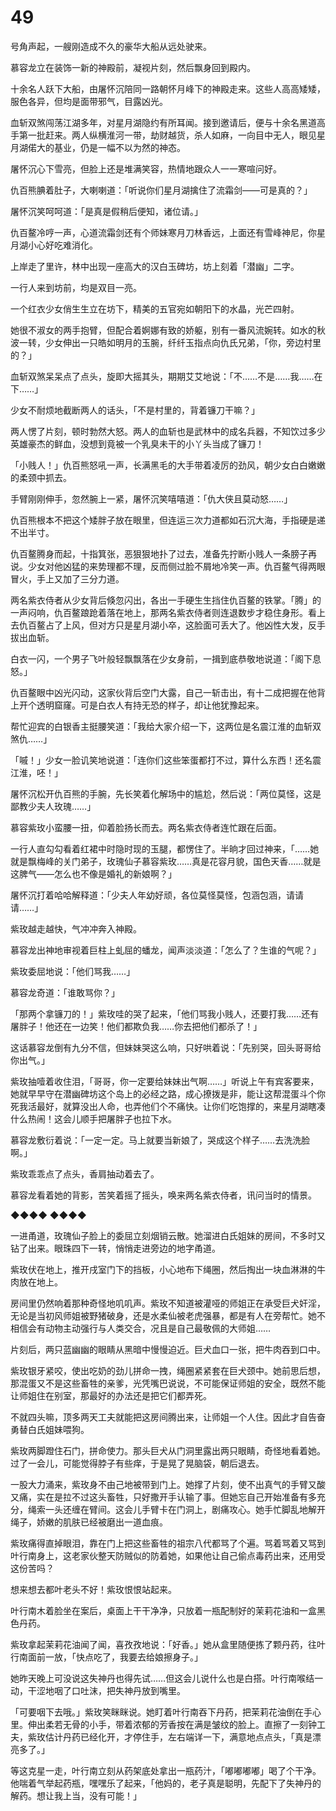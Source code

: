 # 49

号角声起，一艘刚造成不久的豪华大船从远处驶来。

慕容龙立在装饰一新的神殿前，凝视片刻，然后飘身回到殿内。

十余名人跃下大船，由屠怀沉陪同一路朝怀月峰下的神殿走来。这些人高高矮矮，服色各异，但均是面带邪气，目露凶光。

血斩双煞闯荡江湖多年，对星月湖隐约有所耳闻。接到邀请后，便与十余名黑道高手第一批赶来。两人纵横淮河一带，劫财越货，杀人如麻，一向目中无人，眼见星月湖偌大的基业，仍是一幅不以为然的神态。

屠怀沉心下雪亮，但脸上还是堆满笑容，热情地跟众人一一寒喧问好。

仇百熊腆着肚子，大喇喇道：「听说你们星月湖擒住了流霜剑——可是真的？」

屠怀沉笑呵呵道：「是真是假稍后便知，诸位请。」

仇百鳌冷哼一声，心道流霜剑还有个师妹寒月刀林香远，上面还有雪峰神尼，你星月湖小心好吃难消化。

上岸走了里许，林中出现一座高大的汉白玉碑坊，坊上刻着「潜幽」二字。

一行人来到坊前，均是双目一亮。

一个红衣少女俏生生立在坊下，精美的五官宛如朝阳下的水晶，光芒四射。

她很不淑女的两手抱臂，但配合着婀娜有致的娇躯，别有一番风流婉转。如水的秋波一转，少女伸出一只皓如明月的玉腕，纤纤玉指点向仇氏兄弟，「你，旁边村里的？」

血斩双煞呆呆点了点头，旋即大摇其头，期期艾艾地说：「不……不是……我……在下……」

少女不耐烦地截断两人的话头，「不是村里的，背着镰刀干嘛？」

两人愣了片刻，顿时勃然大怒。两人的血斩也是武林中的成名兵器，不知饮过多少英雄豪杰的鲜血，没想到竟被一个乳臭未干的小丫头当成了镰刀！

「小贱人！」仇百熊怒吼一声，长满黑毛的大手带着凌厉的劲风，朝少女白白嫩嫩的柔颈中抓去。

手臂刚刚伸手，忽然腕上一紧，屠怀沉笑嘻嘻道：「仇大侠且莫动怒……」

仇百熊根本不把这个矮胖子放在眼里，但连运三次力道都如石沉大海，手指硬是递不出半寸。

仇百鳌腾身而起，十指箕张，恶狠狠地扑了过去，准备先拧断小贱人一条膀子再说。少女对他凶猛的来势理都不理，反而侧过脸不屑地冷笑一声。仇百鳌气得两眼冒火，手上又加了三分力道。

两名紫衣侍者从少女背后倏忽闪出，各出一手硬生生挡住仇百鳌的铁掌。「腾」的一声闷响，仇百鳌踉跄着落在地上，那两名紫衣侍者则连退数步才稳住身形。看上去仇百鳌占了上风，但对方只是星月湖小卒，这脸面可丢大了。他凶性大发，反手拔出血斩。

白衣一闪，一个男子飞叶般轻飘飘落在少女身前，一揖到底恭敬地说道：「阁下息怒。」

仇百鳌眼中凶光闪动，这家伙背后空门大露，自己一斩击出，有十二成把握在他背上开个透明窟窿。可是白衣人有持无恐的样子，却让他犹豫起来。

帮忙迎宾的白银香主挺腰笑道：「我给大家介绍一下，这两位是名震江淮的血斩双煞仇……」

「嘁！」少女一脸讥笑地说道：「连你们这些笨蛋都打不过，算什么东西！还名震江淮，呸！」

屠怀沉松开仇百熊的手腕，先长笑着化解场中的尴尬，然后说：「两位莫怪，这是鄙教少夫人玫瑰……」

慕容紫玫小蛮腰一扭，仰着脸扬长而去。两名紫衣侍者连忙跟在后面。

一行人直勾勾看着红裙中时隐时现的玉腿，都愣住了。半晌才回过神来，「……她就是飘梅峰的关门弟子，玫瑰仙子慕容紫玫……真是花容月貌，国色天香……就是这脾气——怎么也不像是婚礼的新娘啊？」

屠怀沉打着哈哈解释道：「少夫人年幼好顽，各位莫怪莫怪，包涵包涵，请请请……」

紫玫越走越快，气冲冲奔入神殿。

慕容龙出神地审视着巨柱上虬屈的蟠龙，闻声淡淡道：「怎么了？生谁的气呢？」

紫玫委屈地说：「他们骂我……」

慕容龙奇道：「谁敢骂你？」

「那两个拿镰刀的！」紫玫哇的哭了起来，「他们骂我小贱人，还要打我……还有屠胖子！他还在一边笑！他们都欺负我……你去把他们都杀了！」

这话慕容龙倒有九分不信，但妹妹哭这么响，只好哄着说：「先别哭，回头哥哥给你出气。」

紫玫抽噎着收住泪，「哥哥，你一定要给妹妹出气啊……」听说上午有宾客要来，她就早早守在潜幽碑坊这个岛上的必经之路，成心撩拨是非，能让这帮混蛋斗个你死我活最好，就算没出人命，也弄他们个不痛快。让你们吃饱撑的，来星月湖瞎凑什么热闹！这会儿顺手把屠胖子也拉下水。

慕容龙敷衍着说：「一定一定。马上就要当新娘了，哭成这个样子……去洗洗脸啊。」

紫玫乖乖点了点头，香肩抽动着去了。

慕容龙看着她的背影，苦笑着摇了摇头，唤来两名紫衣侍者，讯问当时的情景。

◆◆◆◆ ◆◆◆◆

一进甬道，玫瑰仙子脸上的委屈立刻烟销云散。她溜进白氏姐妹的房间，不多时又钻了出来。眼珠四下一转，悄悄走进旁边的地字甬道。

紫玫伏在地上，推开戌室门下的挡板，小心地布下绳圈，然后掏出一块血淋淋的牛肉放在地上。

房间里仍然响着那种奇怪地叽叽声。紫玫不知道被灌哑的师姐正在承受巨犬奸淫，无论是当初风师姐被野猪破身，还是水柔仙被老虎强暴，都是有人在旁帮忙。她不相信会有动物主动强行与人类交合，况且是自己最敬佩的大师姐……

片刻后，两只蓝幽幽的眼睛从黑暗中慢慢迫近。巨犬血口一张，把牛肉吞到口中。

紫玫银牙紧咬，使出吃奶的劲儿拼命一拽，绳圈紧紧套在巨犬颈中。她前思后想，那混蛋又不是这些畜牲的亲爹，光凭嘴巴说说，不可能保证师姐的安全，既然不能让师姐住在别室，那最好的办法还是把它们都弄死。

不就四头嘛，顶多两天工夫就能把这房间腾出来，让师姐一个人住。因此才自告奋勇替白氏姐妹喂狗。

紫玫两脚蹬住石门，拼命使力。那头巨犬从门洞里露出两只眼睛，奇怪地看着她。过了一会儿，可能觉得脖子有些痒，于是晃了晃脑袋，朝后退去。

一股大力涌来，紫玫身不由己地被带到门上。她撑了片刻，使不出真气的手臂又酸又痛，实在是拉不过这头畜牲，只好撒开手认输了事。但她忘自己开始准备有多充分，绳索一头还缠在臂间。这会儿手臂卡在门洞上，剧痛攻心。她手忙脚乱地解开绳子，娇嫩的肌肤已经被磨出一道血痕。

紫玫痛得直掉眼泪，靠在门上把这些畜牲的祖宗八代都骂了个遍。骂着骂着又骂到叶行南身上，这老家伙整天防贼似的防着她，如果他让自己偷点毒药出来，还用受这份苦吗？

想来想去都叶老头不好！紫玫恨恨站起来。

叶行南木着脸坐在案后，桌面上干干净净，只放着一瓶配制好的茉莉花油和一盒黑色丹药。

紫玫拿起茉莉花油闻了闻，喜孜孜地说：「好香。」她从盒里随便拣了颗丹药，往叶行南面前一放，「快点吃了，我要去给娘擦身子。」

她昨天晚上可没说这失神丹也得先试……但这会儿说什么也是白搭。叶行南喉结一动，干涩地咽了口吐沫，把失神丹放到嘴里。

「可要咽下去哦。」紫玫笑眯眯说。她盯着叶行南吞下丹药，把茉莉花油倒在手心里。伸出柔若无骨的小手，带着浓郁的芳香按在满是皱纹的脸上。直擦了一刻钟工夫，紫玫估计丹药已经化开，才停住手，左右端详一下，满意地点点头，「真是漂亮多了。」

等这克星一走，叶行南立刻从药架底处拿出一瓶药汁，「嘟嘟嘟嘟」喝了个干净。他喘着气举起药瓶，嘿嘿乐了起来，「他妈的，老子真是聪明，先配下了失神丹的解药。想让我上当，没有可能！」
